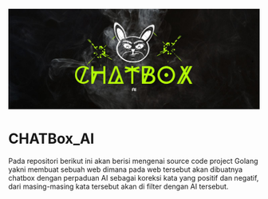 ![THUMNAIL ](./CHATBOX.jpg)

# CHATBox_AI
Pada repositori berikut ini akan berisi mengenai source code project Golang yakni membuat sebuah web dimana pada web tersebut akan dibuatnya chatbox dengan perpaduan AI sebagai koreksi kata yang positif dan negatif, dari masing-masing kata tersebut akan di filter dengan AI tersebut.

